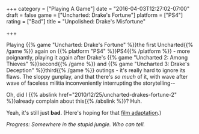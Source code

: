 +++
category = ["Playing A Game"]
date = "2016-04-03T12:27:02-07:00"
draft = false
game = ["Uncharted: Drake's Fortune"]
platform = ["PS4"]
rating = ["Bad"]
title = "Unpolished: Drake's Misfortune"

+++

Playing {{% game "Uncharted: Drake's Fortune" %}}the first Uncharted{{% /game %}} again on {{% platform "PS4" %}}PS4{{% /platform %}} - more poignantly, playing it again after Drake's {{% game "Uncharted 2: Among Thieves" %}}second{{% /game %}} and {{% game "Uncharted 3: Drake's Deception" %}}third{{% /game %}} outings - it's really hard to ignore its flaws.  The sloppy gunplay, and that there's <i>so much</i> of it, with wave after wave of faceless militia inconveniently interrupting the storytelling--

Oh, did I {{% abslink href="2010/12/25/uncharted-drakes-fortune-2" %}}already complain about this{{% /abslink %}}?  Huh.

Yeah, it's still just <b>bad</b>.  (Here's hoping for that <a href="http://www.imdb.com/title/tt1464335/">film adaptation</a>.)

<i>Progress: Somewhere in the stupid jungle.  Who can tell.</i>
